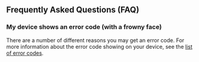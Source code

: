 ## Frequently Asked Questions (FAQ)

### My device shows an error code (with a frowny face) 

There are a number of different reasons you may get an error code. For more information about the error code showing on your device, see the [list of error codes](https://arcade.makecode.com/device/error-codes).


